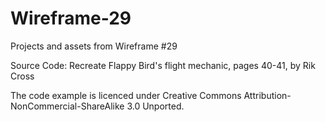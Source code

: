 # Wireframe-29
Projects and assets from Wireframe #29

Source Code: Recreate Flappy Bird's flight mechanic, pages 40-41, by Rik Cross

The code example is licenced under Creative Commons Attribution-NonCommercial-ShareAlike 3.0 Unported.
